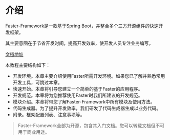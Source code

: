 # 介绍

Faster-Framework是一款基于Spring Boot，并整合多个三方开源组件的快速开发框架。

其主要意图在于节省开发时间，提高开发效率，使开发人员专注业务编写。

[文档地址](https://faster-framework.github.io/faster-framework-guide/)

本教程主要结构如下：

- 开发环境。本章主要介绍使用Faster所需开发环境。如果您已了解并熟悉常用开发工具，可跳过本章。
- 快速开始。本章将引导您建立一个简单的基于Faster的应用程序。
- 开发规范。本章将为您推荐使用Faster时我们所建议的开发规范。
- 模块介绍。本章将带您了解Faster-Framework中所有模块及使用方法。
- 代码生成器。为了提升开发效率，我们研发了代码生成器生成以业务代码。
- 附录。框架配置列表、注意事项等。

> Faster-Framework全部为开源，包含其入门文档。您可以转载文档但不可用于商业用途。
